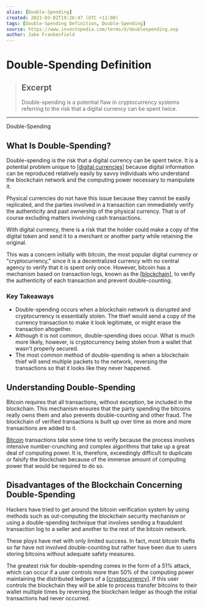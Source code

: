 ```yaml
---
alias: [Double-Spending]
created: 2021-03-02T19:26:47 (UTC +11:00)
tags: [Double-Spending Definition, Double-Spending]
source: https://www.investopedia.com/terms/d/doublespending.asp
author: Jake Frankenfield
---
```


# Double-Spending Definition

> ## Excerpt
> Double-spending is a potential flaw in cryptocurrency systems referring to the risk that a digital currency can be spent twice.

---

Double-Spending
## What Is Double-Spending?

Double-spending is the risk that a digital currency can be spent twice. It is a potential problem unique to [[digital currencies]](https://www.investopedia.com/terms/d/digital-currency.asp) because digital information can be reproduced relatively easily by savvy individuals who understand the blockchain network and the computing power necessary to manipulate it.

Physical currencies do not have this issue because they cannot be easily replicated, and the parties involved in a transaction can immediately verify the authenticity and past ownership of the physical currency. That is of course excluding matters involving cash transactions.

With digital currency, there is a risk that the holder could make a copy of the digital token and send it to a merchant or another party while retaining the original.

This was a concern initially with bitcoin, the most popular digital currency or "cryptocurrency," since it is a decentralized currency with no central agency to verify that it is spent only once. However, bitcoin has a mechanism based on transaction logs, known as the [[blockchain]](https://www.investopedia.com/terms/b/blockchain.asp), to verify the authenticity of each transaction and prevent double-counting.

### Key Takeaways

-   Double-spending occurs when a blockchain network is disrupted and cryptocurrency is essentially stolen. The thief would send a copy of the currency transaction to make it look legitimate, or might erase the transaction altogether.
-   Although it is not common, double-spending does occur. What is much more likely, however, is cryptocurrency being stolen from a wallet that wasn't properly secured.
-   The most common method of double-spending is when a blockchain thief will send multiple packets to the network, reversing the transactions so that it looks like they never happened.

## Understanding Double-Spending

Bitcoin requires that all transactions, without exception, be included in the blockchain. This mechanism ensures that the party spending the bitcoins really owns them and also prevents double-counting and other fraud. The blockchain of verified transactions is built up over time as more and more transactions are added to it.

[Bitcoin](https://www.investopedia.com/terms/b/bitcoin.asp) transactions take some time to verify because the process involves intensive number-crunching and complex algorithms that take up a great deal of computing power. It is, therefore, exceedingly difficult to duplicate or falsify the blockchain because of the immense amount of computing power that would be required to do so.

## Disadvantages of the Blockchain Concerning Double-Spending

Hackers have tried to get around the bitcoin verification system by using methods such as out-computing the blockchain security mechanism or using a double-spending technique that involves sending a fraudulent transaction log to a seller and another to the rest of the bitcoin network.

These ploys have met with only limited success. In fact, most bitcoin thefts so far have not involved double-counting but rather have been due to users storing bitcoins without adequate safety measures.

The greatest risk for double-spending comes in the form of a 51% attack, which can occur if a user controls more than 50% of the computing power maintaining the distributed ledgers of a [[cryptocurrency]](https://www.investopedia.com/terms/c/cryptocurrency.asp). If this user controls the blockchain they will be able to process transfer bitcoins to their wallet multiple times by reversing the blockchain ledger as though the initial transactions had never occurred.
